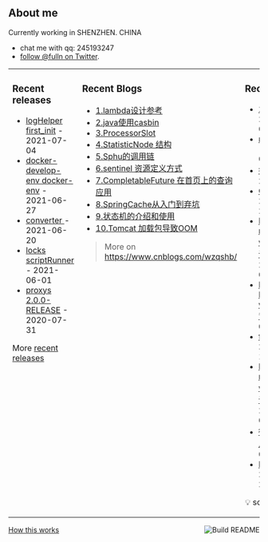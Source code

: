 ## About me

Currently working in SHENZHEN. CHINA 
 - chat me with qq: 245193247
 - [follow @fulln on Twitter](https://twitter.com/fulln16).
<table><tr><td valign="top">
 
 
### Recent releases

<!-- recent_releases starts -->
* [logHelper first_init](https://github.com/fulln/logHelper/releases/tag/1.0.0) - 2021-07-04
* [docker-develop-env docker-env](https://github.com/fulln/docker-develop-env/releases/tag/1.0.0) - 2021-06-27
* [converter ](https://github.com/fulln/converter/releases/tag/1.0.0) - 2021-06-20
* [locks scriptRunner](https://github.com/fulln/locks/releases/tag/scriptRunner) - 2021-06-01
* [proxys 2.0.0-RELEASE](https://github.com/fulln/proxys/releases/tag/2.0.0) - 2020-07-31
<!-- recent_releases ends -->

More [recent releases](https://github.com/fulln/fulln/blob/master/releases.md)

</td><td valign="top">
  
### Recent Blogs

<!-- recent_blogs starts -->
<ul>
<li>
<a href="https://www.cnblogs.com/wzqshb/p/16987548.html">1.lambda设计参考</a>
</li>
<li>
<a href="https://www.cnblogs.com/wzqshb/p/16787675.html">2.java使用casbin</a>
</li>
<li>
<a href="https://www.cnblogs.com/wzqshb/p/16595799.html">3.ProcessorSlot</a>
</li>
<li>
<a href="https://www.cnblogs.com/wzqshb/p/16585826.html">4.StatisticNode 结构</a>
</li>
<li>
<a href="https://www.cnblogs.com/wzqshb/p/16585817.html">5.Sphu的调用链</a>
</li>
<li>
<a href="https://www.cnblogs.com/wzqshb/p/16585811.html">6.sentinel 资源定义方式</a>
</li>
<li>
<a href="https://www.cnblogs.com/wzqshb/p/16529826.html">7.CompletableFuture 在首页上的查询应用</a>
</li>
<li>
<a href="https://www.cnblogs.com/wzqshb/p/16276966.html">8.SpringCache从入门到弃坑</a>
</li>
<li>
<a href="https://www.cnblogs.com/wzqshb/p/15716161.html">9.状态机的介绍和使用</a>
</li>
<li>
<a href="https://www.cnblogs.com/wzqshb/p/15684005.html">10.Tomcat 加载包导致OOM</a>
</li>
</ul>
<!-- recent_blogs ends -->
 
> More on <a>https://www.cnblogs.com/wzqshb/ </a>
 
</td><td valign="top"> 

### Recent TIL
 
<!-- recent_TIL starts -->
* [2023-04-13](https://github.com/fulln/TIL/blob/master/daily/2023-04/2023-04-13.md) - 2023/4/14 00:05:19
* [mostFrequentEven](https://github.com/fulln/TIL/blob/master/leetcode/easy/mostFrequentEven.md) - 2023/4/14 00:03:49
* [排序](https://github.com/fulln/TIL/blob/master/lib/geektime/%E6%95%B0%E6%8D%AE%E7%BB%93%E6%9E%84%E4%B8%8E%E7%AE%97%E6%B3%95/%E6%8E%92%E5%BA%8F.md) - 2023/4/13 23:48:25
* [ObsidianCallOut](https://github.com/fulln/TIL/blob/master/code/obsidian/ObsidianCallOut.md) - 2023/4/7 23:32:49
* [Developing microservices with aggregates 演讲内容翻译](https://github.com/fulln/TIL/blob/master/lib/youtube/%E5%BE%AE%E6%9C%8D%E5%8A%A1/Developing%20microservices%20with%20aggregates%20%E6%BC%94%E8%AE%B2%E5%86%85%E5%AE%B9%E7%BF%BB%E8%AF%91.md) - 2023/4/12 00:59:59
* [Developing Microservices with Aggregates 背稿](https://github.com/fulln/TIL/blob/master/lib/youtube/%E5%BE%AE%E6%9C%8D%E5%8A%A1/Developing%20Microservices%20with%20Aggregates%20%E8%83%8C%E7%A8%BF.md) - 2023/4/13 00:56:08
* [findItinerary](https://github.com/fulln/TIL/blob/master/leetcode/middle/findItinerary.md) - 2023/1/27 12:49:12
* [Developing microservices with aggregates 演讲内容](https://github.com/fulln/TIL/blob/master/lib/youtube/%E5%BE%AE%E6%9C%8D%E5%8A%A1/Developing%20microservices%20with%20aggregates%20%E6%BC%94%E8%AE%B2%E5%86%85%E5%AE%B9.md) - 2023/4/12 01:07:15
* [微服务聚合根的使用](https://github.com/fulln/TIL/blob/master/lib/youtube/%E5%BE%AE%E6%9C%8D%E5%8A%A1/%E5%BE%AE%E6%9C%8D%E5%8A%A1%E8%81%9A%E5%90%88%E6%A0%B9%E7%9A%84%E4%BD%BF%E7%94%A8.md) - 2023/4/12 01:09:57
* [README](https://github.com/fulln/TIL/blob/master/README.md) - 2023/4/12 23:17:41
<!-- recent_TIL ends -->
 
:bulb: scaryp from [here](https://github.com/fulln/TIL)
 
</td></tr></table>
<a href="https://github.com/fulln/fulln/actions"><img src="https://github.com/fulln/fulln/workflows/Build%20README.md/badge.svg" align="right" alt="Build README"></a> <a href="https://simonwillison.net/2020/Jul/10/self-updating-profile-readme/">How this works</a>
